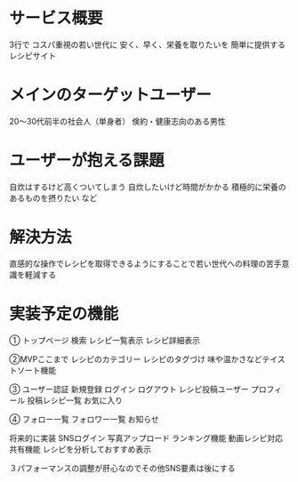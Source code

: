 # サービス概要
3行で
コスパ重視の若い世代に
安く、早く、栄養を取りたいを
簡単に提供するレシピサイト


# メインのターゲットユーザー
20〜30代前半の社会人（単身者）
倹約・健康志向のある男性


# ユーザーが抱える課題
自炊はするけど高くついてしまう
自炊したいけど時間がかかる
積極的に栄養のあるものを摂りたい
など


# 解決方法
直感的な操作でレシピを取得できるようにすることで若い世代への料理の苦手意識を軽減する

# 実装予定の機能

①
トップページ
検索
レシピ一覧表示
レシピ詳細表示

②MVPここまで
レシピのカテゴリー
レシピのタグづけ
味や温かさなどテイストソート機能

③
ユーザー認証
新規登録
ログイン
ログアウト
レシピ投稿ユーザー
プロフィール 
投稿レシピ一覧
お気に入り

④
フォロー一覧
フォロワー一覧
お知らせ

将来的に実装
SNSログイン
写真アップロード
ランキング機能
動画レシピ対応
共有機能
レシピを分析しておすすめ表示

３パフォーマンスの調整が肝心なのでその他SNS要素は後にする

